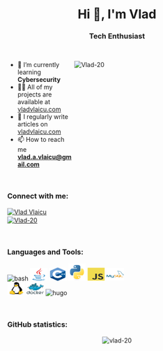 <h1 align="center">Hi 👋, I'm Vlad</h1>
<h3 align="center">Tech Enthusiast</h3>

<br>

<p><img align="right" src="https://media.giphy.com/media/zhYSVCirREeIZtONCI/giphy.gif" alt="Vlad-20" width="350" height="350" /></p>

- 🌱 I’m currently learning **Cybersecurity**
- 👨‍💻 All of my projects are available at [vladvlaicu.com](https://vladvlaicu.com/)
- 📝 I regularly write articles on [vladvlaicu.com](https://vladvlaicu.com/)
- 📫 How to reach me **vlad.a.vlaicu@gmail.com**

<br>

<h3 align="left">Connect with me:</h3>
<p align="left">
  <a href="https://www.linkedin.com/in/vlad-vlaicu-9161ba250"><img align="center" src="https://raw.githubusercontent.com/rahuldkjain/github-profile-readme-generator/master/src/images/icons/Social/linked-in-alt.svg" alt="Vlad Vlaicu" height="30" width="40" /></a>
  <a href="https://stackoverflow.com/users/19517213/vlad-20?tab=profile"><img align="center" src="https://raw.githubusercontent.com/rahuldkjain/github-profile-readme-generator/master/src/images/icons/Social/stack-overflow.svg" alt="Vlad-20" height="30" width="40" /></a>
</p>

<br>

<h3 align="left">Languages and Tools:</h3>
<p align="left">
  <img src="https://www.vectorlogo.zone/logos/gnu_bash/gnu_bash-icon.svg" alt="bash" width="40" height="30"/>
  <img src="https://raw.githubusercontent.com/devicons/devicon/master/icons/java/java-original.svg" alt="java" width="40" height="30"/>
  <img src="https://raw.githubusercontent.com/devicons/devicon/master/icons/cplusplus/cplusplus-original.svg" alt="cplusplus" width="40" height="30"/>
  <img src="https://raw.githubusercontent.com/devicons/devicon/master/icons/python/python-original.svg" alt="python" width="40" height="40"/>
  <img src="https://raw.githubusercontent.com/devicons/devicon/master/icons/javascript/javascript-original.svg" alt="javascript" width="40" height="30"/>
  <img src="https://raw.githubusercontent.com/devicons/devicon/master/icons/mysql/mysql-original-wordmark.svg" alt="mysql" width="40" height="30"/>
  <br>
  <img src="https://raw.githubusercontent.com/devicons/devicon/master/icons/linux/linux-original.svg" alt="linux" width="40" height="30"/>
  <img src="https://raw.githubusercontent.com/devicons/devicon/master/icons/docker/docker-original-wordmark.svg" alt="docker" width="40" height="30"/>
  <img src="https://api.iconify.design/logos-hugo.svg" alt="hugo" width="40" height="30"/>
</p>

<br>

<h3>GitHub statistics:</h3>
<p align="center">
<!--
  <img align="center" src="https://vlad-20-clone.vercel.app/api/top-langs/?username=Vlad-20&layout=compact" alt="vlad-20" /><br>
<br>
-->
  <img align="center" src="https://github-readme-stats.vercel.app/api?username=Vlad-20&show_icons=true&locale=en&bg_color=0d1117&text_color=ffffff&layout=compact&title_color=5c32a8&icon_color=5c32a8" alt="vlad-20" /></p>

<!---
Vlad-20/Vlad-20 is a ✨ special ✨ repository because its `README.md` (this file) appears on your GitHub profile.
You can click the Preview link to take a look at your changes.
--->
